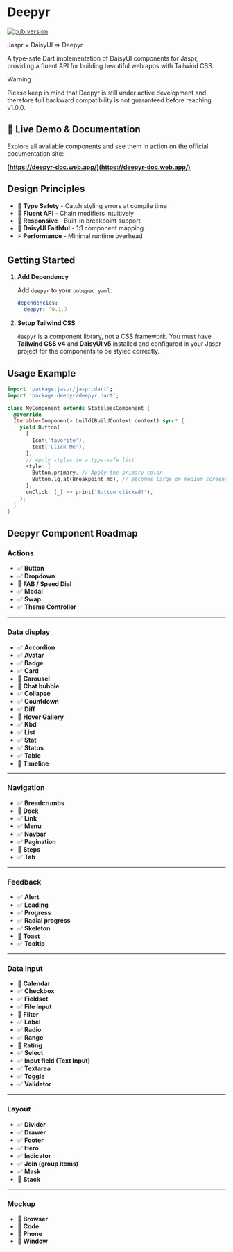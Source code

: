 # Deepyr

[![pub version](https://img.shields.io/pub/v/deepyr.svg)](https://pub.dev/packages/deepyr)

Jaspr + DaisyUI => Deepyr

A type-safe Dart implementation of DaisyUI components for Jaspr, providing a fluent API for building beautiful web apps with Tailwind CSS.

> [!WARNING]
> Please keep in mind that Deepyr is still under active development
> and therefore full backward compatibility is not guaranteed before reaching v1.0.0.


## 🚀 Live Demo & Documentation

Explore all available components and see them in action on the official documentation site:

**[https://deepyr-doc.web.app/](https://deepyr-doc.web.app/)**

## **Design Principles**

- 🎯 **Type Safety** - Catch styling errors at compile time
- 🔧 **Fluent API** - Chain modifiers intuitively
- 📱 **Responsive** - Built-in breakpoint support
- 🎨 **DaisyUI Faithful** - 1:1 component mapping
- ⚡ **Performance** - Minimal runtime overhead

## Getting Started

1. **Add Dependency**

    Add `deepyr` to your `pubspec.yaml`:

    ```yaml
    dependencies:
      deepyr: ^0.1.7
    ```

2. **Setup Tailwind CSS**

    `deepyr` is a component library, not a CSS framework. You must have **Tailwind CSS v4** and **DaisyUI v5** installed and configured in your Jaspr project for the components to be styled correctly.

## Usage Example

```dart
import 'package:jaspr/jaspr.dart';
import 'package:deepyr/deepyr.dart';

class MyComponent extends StatelessComponent {
  @override
  Iterable<Component> build(BuildContext context) sync* {
    yield Button(
      [
        Icon('favorite'),
        text('Click Me'),
      ],
      // Apply styles in a type-safe list
      style: [
        Button.primary, // Apply the primary color
        Button.lg.at(Breakpoint.md), // Becomes large on medium screens and up
      ],
      onClick: (_) => print('Button clicked!'),
    );
  }
}
```

## Deepyr Component Roadmap

### **Actions**

- ✅ **Button**
- ✅ **Dropdown**
- 🔲 **FAB / Speed Dial**
- ✅ **Modal**
- ✅ **Swap**
- ✅ **Theme Controller**

---

### **Data display**

- ✅ **Accordion**
- ✅ **Avatar**
- ✅ **Badge**
- ✅ **Card**
- 🔲 **Carousel**
- 🔲 **Chat bubble**
- ✅ **Collapse**
- ✅ **Countdown**
- ✅ **Diff**
- 🔲 **Hover Gallery**
- ✅ **Kbd**
- ✅ **List**
- ✅ **Stat**
- ✅ **Status**
- ✅ **Table**
- 🔲 **Timeline**

---

### **Navigation**

- ✅ **Breadcrumbs**
- 🔲 **Dock**
- ✅ **Link**
- ✅ **Menu**
- ✅ **Navbar**
- ✅ **Pagination**
- 🔲 **Steps**
- ✅ **Tab**

---

### **Feedback**

- ✅ **Alert**
- ✅ **Loading**
- ✅ **Progress**
- ✅ **Radial progress**
- ✅ **Skeleton**
- 🔲 **Toast**
- ✅ **Tooltip**

---

### **Data input**

- 🔲 **Calendar**
- ✅ **Checkbox**
- ✅ **Fieldset**
- ✅ **File Input**
- 🔲 **Filter**
- ✅ **Label**
- ✅ **Radio**
- ✅ **Range**
- 🔲 **Rating**
- ✅ **Select**
- ✅ **Input field (Text Input)**
- ✅ **Textarea**
- ✅ **Toggle**
- ✅ **Validator**

---

### **Layout**

- ✅ **Divider**
- ✅ **Drawer**
- ✅ **Footer**
- ✅ **Hero**
- ✅ **Indicator**
- ✅ **Join (group items)**
- ✅ **Mask**
- 🔲 **Stack**

---

### **Mockup**

- 🔲 **Browser**
- 🔲 **Code**
- 🔲 **Phone**
- 🔲 **Window**
